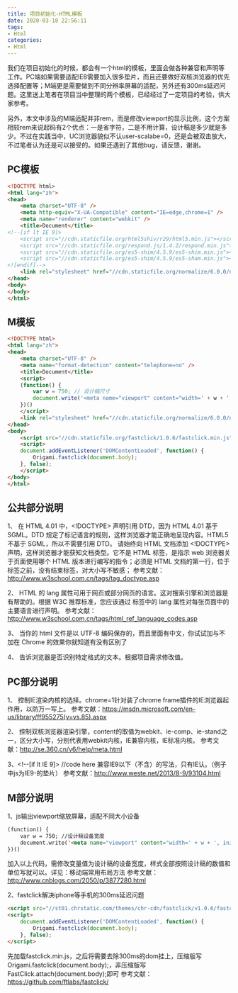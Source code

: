 ```yaml
---
title: 项目初始化-HTML模板
date: 2020-03-18 22:56:11
tags:
- Html
categories:
- Html
---
```


我们在项目初始化的时候，都会有一个html的模板，里面会做各种兼容和声明等工作。PC端如果需要适配IE8需要加入很多垫片，而且还要做好双核浏览器的优先选择配置等；M端更是需要做到不同分辨率屏幕的适配，另外还有300ms延迟问题。这里送上笔者在项目当中整理的两个模板，已经经过了一定项目的考验，供大家参考。

另外，本文中涉及的M端适配并非rem，而是修改viewport的显示比例，这个方案相较rem来说起码有2个优点：一是省字符，二是不用计算，设计稿是多少就是多少。不过在实践当中，UC浏览器貌似不认user-scalabe=0，还是会被双击放大，不过笔者认为还是可以接受的。如果还遇到了其他bug，请反馈，谢谢。

## PC模板

```html
<!DOCTYPE html>
<html lang="zh">
<head>
    <meta charset="UTF-8" />
    <meta http-equiv="X-UA-Compatible" content="IE=edge,chrome=1" />
    <meta name="renderer" content="webkit" />
    <title>Document</title>
<!--[if lt IE 9]>
    <script src="//cdn.staticfile.org/html5shiv/r29/html5.min.js"></script>
    <script src="//cdn.staticfile.org/respond.js/1.4.2/respond.min.js"></script>
    <script src="//cdn.staticfile.org/es5-shim/4.5.9/es5-shim.min.js"></script>
    <script src="//cdn.staticfile.org/es5-shim/4.5.9/es5-sham.min.js"></script>
<![endif]-->
    <link rel="stylesheet" href="//cdn.staticfile.org/normalize/6.0.0/normalize.min.css">
</head>
<body>
</body>
</html>
```



## M模板

```html
<!DOCTYPE html>
<html lang="zh">
<head>
    <meta charset="UTF-8" />
    <meta name="format-detection" content="telephone=no" />
    <title>Document</title>
    <script>
    (function() {
        var w = 750; // 设计稿尺寸
        document.write('<meta name="viewport" content="width=' + w + ', initial-scale=' + 		  window.screen.width / w + ', user-scalable=0" />');
    })()
    </script>
    <link rel="stylesheet" href="//cdn.staticfile.org/normalize/6.0.0/normalize.min.css">
</head>
<body>
    <script src="//cdn.staticfile.org/fastclick/1.0.6/fastclick.min.js"></script>
    <script>
    document.addEventListener('DOMContentLoaded', function() {
        Origami.fastclick(document.body);
    }, false);
    </script>
</body>
</html>
```



## 公共部分说明

1、<!DOCTYPE html>
在 HTML 4.01 中，<!DOCTYPE> 声明引用 DTD，因为 HTML 4.01 基于 SGML。DTD 规定了标记语言的规则，这样浏览器才能正确地呈现内容。HTML5 不基于 SGML，所以不需要引用 DTD。
请始终向 HTML 文档添加 <!DOCTYPE> 声明，这样浏览器才能获知文档类型。它不是 HTML 标签，是指示 web 浏览器关于页面使用哪个 HTML 版本进行编写的指令；必须是 HTML 文档的第一行，位于 <html> 标签之前，没有结束标签，对大小写不敏感；
参考文献：http://www.w3school.com.cn/tags/tag_doctype.asp 

2、<html lang="zh">
HTML 的 lang 属性可用于网页或部分网页的语言。这对搜索引擎和浏览器是有帮助的。根据 W3C 推荐标准，您应该通过 <html> 标签中的 lang 属性对每张页面中的主要语言进行声明。
参考文献：http://www.w3school.com.cn/tags/html_ref_language_codes.asp

3、<meta charset="UTF-8" />
当你的 html 文件是以 UTF-8 编码保存的，而且里面有中文，你试试加与不加在 Chrome 的效果你就知道有没有区别了

4、<meta name="format-detection" content="telephone=no,email=no,adress=no" />
告诉浏览器是否识别特定格式的文本。根据项目需求修改值。

##  **PC部分说明** 

1、<meta http-equiv="X-UA-Compatible" content="IE=edge,chrome=1" />
控制IE渲染内核的选择。chrome=1针对装了chrome frame插件的IE浏览器起作用，以防万一写上。
参考文献：https://msdn.microsoft.com/en-us/library/ff955275(v=vs.85).aspx

2、<meta name="renderer" content="webkit|ie-comp|ie-stand" />
控制双核浏览器渲染引擎，content的取值为webkit、ie-comp、ie-stand之一，区分大小写，分别代表用webkit内核，IE兼容内核，IE标准内核。
参考文献：http://se.360.cn/v6/help/meta.html

3、<!--[if lt IE 9]> //code here
兼容IE9以下（不含）的写法，只有IE认。（例子中js为IE9-的垫片）
参考文献：http://www.weste.net/2013/8-9/93104.html



## M部分说明

1、js输出viewport缩放屏幕，适配不同大小设备

```HTML
(function() {
    var w = 750; //设计稿设备宽度
    document.write('<meta name="viewport" content="width=' + w + ', initial-scale=' + 	  window.screen.width / w + ', user-scalable=0" />');
})()
```

加入以上代码，需修改变量值为设计稿的设备宽度，样式全部按照设计稿的数值和单位写就可以。详见：移动端常用布局方法
参考文献：http://www.cnblogs.com/2050/p/3877280.html

2、fastclick解决iphone等手机的300ms延迟问题

```html
<script src="//st01.chrstatic.com/themes/chr-cdn/fastclick/v1.0.6/fastclick.min.js"></script>
<script>
    document.addEventListener('DOMContentLoaded', function() {
        Origami.fastclick(document.body);
    }, false);
</script>
```

先加载fastclick.min.js，之后将需要去除300ms的dom挂上，压缩版写Origami.fastclick(document.body);，非压缩版写FastClick.attach(document.body);即可
参考文献：https://github.com/ftlabs/fastclick/